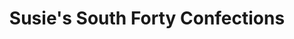 ---
title: "Susie's South Forty Confections"
url: /midland/susies-south-forty-confections/
shop: confectionery
---